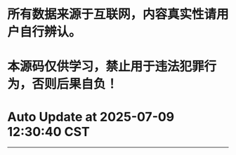 # 所有数据来源于互联网，内容真实性请用户自行辨认。

# 本源码仅供学习，禁止用于违法犯罪行为，否则后果自负！

# Auto Update  at 2025-07-09 12:30:40 CST
------------------------------------------------
